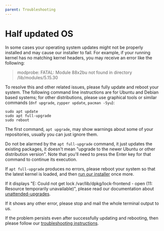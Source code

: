 ```yaml
---
parent: Troubleshooting
---
```


# Half updated OS

In some cases your operating system updates might not be properly installed and may cause our installer to fail. For example, if your running kernel has no matching kernel headers, you may receive an error like the following:

> modprobe: FATAL: Module 88x2bu not found in directory /lib/modules/5.15.30

To resolve this and other related issues, please fully update and reboot your system. The following command line instructions are for Ubuntu and Debian based systems; for other distributions, please use graphical tools or similar commands (`dnf upgrade`, `zypper update`, `pacman -Syu`):

```shell
sudo apt update
sudo apt full-upgrade
sudo reboot
```

The first command, `apt upgrade`, may show warnings about some of your repositories, usually you can just ignore them.

Do not be alarmed by the `apt full-upgrade` command, it just updates the existing packages, it doesn't mean "upgrade to the newer Ubuntu or other distribution version". Note that you'll need to press the Enter key for that command to continue its execution.

If `apt full-upgrade` produces no errors, please reboot your system so that the latest kernel is loaded, and then [run our installer](/) once more.

If it displays "E: Could not get lock /var/lib/dpkg/lock-frontend - open (11: Resource temporarily unavailable)", please read our documentation about [unattended-upgrades](../unattended-upgrades/).

If it shows any other error, please stop and mail the whole terminal output to us.

If the problem persists even after successfully updating and rebooting, then please follow our [troubleshooting instructions](../).

